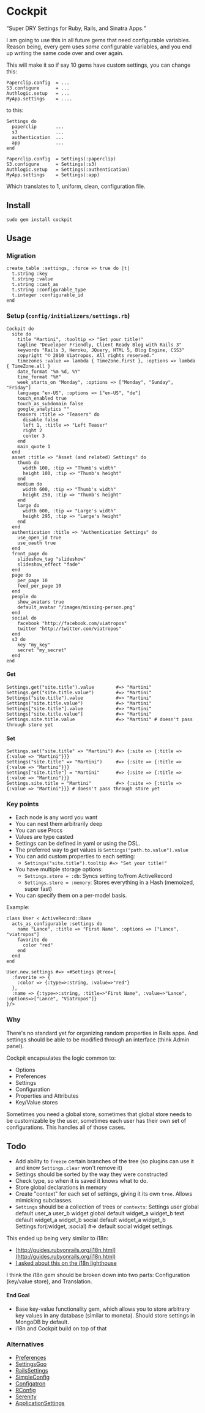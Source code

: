 # Cockpit

<q>Super DRY Settings for Ruby, Rails, and Sinatra Apps.</q>

I am going to use this in all future gems that need configurable variables.  Reason being, every gem uses _some_ configurable variables, and you end up writing the same code over and over again.

This will make it so if say 10 gems have custom settings, you can change this:

    Paperclip.config  = ...
    S3.configure      = ...
    Authlogic.setup   = ...
    MyApp.settings    = ....
    
to this:

    Settings do
      paperclip       ...
      s3              ...
      authentication  ...
      app             ...
    end

    Paperclip.config  = Settings(:paperclip)
    S3.configure      = Settings(:s3)
    Authlogic.setup   = Settings(:authentication)
    MyApp.settings    = Settings(:app)
    
Which translates to 1, uniform, clean, configuration file.

## Install

    sudo gem install cockpit
    
## Usage

### Migration

    create_table :settings, :force => true do |t|
      t.string :key
      t.string :value
      t.string :cast_as
      t.string :configurable_type
      t.integer :configurable_id
    end

### Setup (`config/initializers/settings.rb`)

    Cockpit do
      site do
        title "Martini", :tooltip => "Set your title!"
        tagline "Developer Friendly, Client Ready Blog with Rails 3"
        keywords "Rails 3, Heroku, JQuery, HTML 5, Blog Engine, CSS3"
        copyright "© 2010 Viatropos. All rights reserved."
        timezones :value => lambda { TimeZone.first }, :options => lambda { TimeZone.all }
        date_format "%m %d, %Y"
        time_format "%H"
        week_starts_on "Monday", :options => ["Monday", "Sunday", "Friday"]
        language "en-US", :options => ["en-US", "de"]
        touch_enabled true
        touch_as_subdomain false
        google_analytics ""
        teasers :title => "Teasers" do
          disable false
          left 1, :title => "Left Teaser"
          right 2
          center 3
        end
        main_quote 1
      end
      asset :title => "Asset (and related) Settings" do
        thumb do
          width 100, :tip => "Thumb's width"
          height 100, :tip => "Thumb's height"
        end
        medium do
          width 600, :tip => "Thumb's width"
          height 250, :tip => "Thumb's height"
        end
        large do
          width 600, :tip => "Large's width"
          height 295, :tip => "Large's height"
        end
      end
      authentication :title => "Authentication Settings" do
        use_open_id true
        use_oauth true
      end
      front_page do
        slideshow_tag "slideshow"
        slideshow_effect "fade"
      end
      page do
        per_page 10
        feed_per_page 10
      end
      people do
        show_avatars true
        default_avatar "/images/missing-person.png"
      end
      social do
        facebook "http://facebook.com/viatropos"
        twitter "http://twitter.com/viatropos"
      end
      s3 do
        key "my_key"
        secret "my_secret"
      end
    end

#### Get

    Settings.get("site.title").value        #=> "Martini"
    Settings.get("site.title.value")        #=> "Martini"
    Settings("site.title").value            #=> "Martini"
    Settings("site.title.value")            #=> "Martini"
    Settings["site.title"].value            #=> "Martini"
    Settings["site.title.value"]            #=> "Martini"
    Settings.site.title.value               #=> "Martini" # doesn't pass through store yet
    
#### Set

    Settings.set("site.title" => "Martini") #=> {:site => {:title => {:value => "Martini"}}}
    Settings("site.title" => "Martini")     #=> {:site => {:title => {:value => "Martini"}}}
    Settings["site.title"] = "Martini"      #=> {:site => {:title => {:value => "Martini"}}}
    Settings.site.title = "Martini"         #=> {:site => {:title => {:value => "Martini"}}} # doesn't pass through store yet

### Key points

- Each node is any word you want
- You can nest them arbitrarily deep
- You can use Procs
- Values are type casted
- Settings can be defined in yaml or using the DSL.
- The preferred way to _get_ values is `Settings("path.to.value").value`
- You can add custom properties to each setting:
  - `Settings("site.title").tooltip #=> "Set your title!"`
- You have multiple storage options:
  - `Settings.store = :db`: Syncs setting to/from ActiveRecord
  - `Settings.store = :memory`: Stores everything in a Hash (memoized, super fast)
- You can specify them on a per-model basis.

Example:

    class User < ActiveRecord::Base
      acts_as_configurable :settings do
        name "Lance", :title => "First Name", :options => ["Lance", "viatropos"]
        favorite do
          color "red"
        end
      end
    end
    
    User.new.settings #=> <#Settings @tree={
      :favorite => {
        :color => {:type=>:string, :value=>"red"}
      },
      :name => {:type=>:string, :title=>"First Name", :value=>"Lance", :options=>["Lance", "Viatropos"]}
    }/>
    
### Why

There's no standard yet for organizing random properties in Rails apps.  And settings should be able to be modified through an interface (think Admin panel).

Cockpit encapsulates the logic common to:

- Options
- Preferences
- Settings
- Configuration
- Properties and Attributes
- Key/Value stores

Sometimes you need a global store, sometimes that global store needs to be customizable by the user, sometimes each user has their own set of configurations.  This handles all of those cases.

## Todo

- Add ability to `freeze` certain branches of the tree (so plugins can use it and know `Settings.clear` won't remove it)
- Settings should be sorted by the way they were constructed
- Check type, so when it is saved it knows what to do.
- Store global declarations in memory
- Create "context" for each set of settings, giving it its own `tree`.  Allows mimicking subclasses.
- `Settings` should be a collection of trees or `contexts`:
    Settings
      user
        global
          default
          user_a
          user_b
      widget
        global
          default
          widget_a
          widget_b
        text
          default
          widget_a
          widget_b
        social
          default
          widget_a
          widget_b
    Settings.for(:widget, :social) #=> default social widget settings.

This ended up being very similar to i18n:

- [http://guides.rubyonrails.org/i18n.html](http://guides.rubyonrails.org/i18n.html)
- [I asked about this on the i18n lighthouse](http://i18n.lighthouseapp.com/projects/14947/tickets/21-abstract-out-configuration-functionality-from-i18n-into-separate-gem#ticket-21-1)

I think the i18n gem should be broken down into two parts: Configuration (key/value store), and Translation.

#### End Goal

- Base key-value functionality gem, which allows you to store arbitrary key values in any database (similar to moneta).  Should store settings in MongoDB by default.
- i18n and Cockpit build on top of that

### Alternatives

- [Preferences](http://github.com/pluginaweek/preferences)
- [SettingsGoo](http://rubygems.org/gems/settings-goo)
- [RailsSettings](http://github.com/Squeegy/rails-settings)
- [SimpleConfig](http://github.com/lukeredpath/simpleconfig)
- [Configatron](http://github.com/markbates/configatron)
- [RConfig](http://github.com/rahmal/rconfig)
- [Serenity](http://github.com/progressions/serenity)
- [ApplicationSettings](http://github.com/bradhaydon/application_settings)